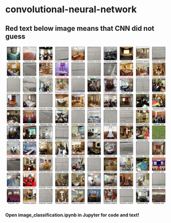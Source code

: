 # convolutional-neural-network

## Red text below image means that CNN did not guess

![](images/result.png)


#### Open image_classification.ipynb in Jupyter for code and text!
